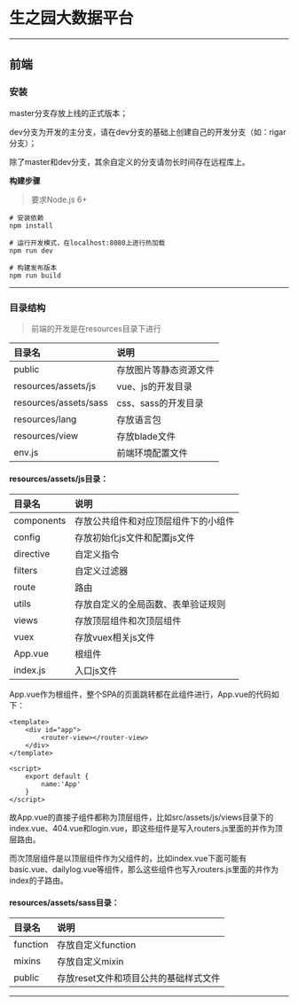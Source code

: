 # 生之园大数据平台

---

## 前端

### 安装

master分支存放上线的正式版本；

dev分支为开发的主分支，请在dev分支的基础上创建自己的开发分支（如：rigar分支）；

除了master和dev分支，其余自定义的分支请勿长时间存在远程库上。

**构建步骤**

> 要求Node.js 6+

```
# 安装依赖
npm install

# 运行开发模式，在localhost:8080上进行热加载
npm run dev

# 构建发布版本
npm run build
```

---

### 目录结构

> 前端的开发是在resources目录下进行

| 目录名 | 说明 |
| :--- | :--- |
| public | 存放图片等静态资源文件 |
| resources/assets/js | vue、js的开发目录 |
| resources/assets/sass | css、sass的开发目录 |
| resources/lang | 存放语言包 |
| resources/view | 存放blade文件 |
| env.js | 前端环境配置文件 |

#### resources/assets/js目录：

| 目录名 | 说明 |
| :--- | :--- |
| components | 存放公共组件和对应顶层组件下的小组件 |
| config | 存放初始化js文件和配置js文件 |
| directive | 自定义指令 |
| filters | 自定义过滤器 |
| route | 路由 |
| utils | 存放自定义的全局函数、表单验证规则 |
| views | 存放顶层组件和次顶层组件 |
| vuex | 存放vuex相关js文件 |
| App.vue | 根组件 |
| index.js | 入口js文件 |

App.vue作为根组件，整个SPA的页面跳转都在此组件进行，App.vue的代码如下：

```
<template>
    <div id="app">
        <router-view></router-view>
    </div>
</template>

<script>
    export default {
        name:'App'
    }
</script>
```

故App.vue的直接子组件都称为顶层组件，比如src/assets/js/views目录下的index.vue、404.vue和login.vue，即这些组件是写入routers.js里面的并作为顶层路由。

而次顶层组件是以顶层组件作为父组件的，比如index.vue下面可能有basic.vue、dailylog.vue等组件，那么这些组件也写入routers.js里面的并作为index的子路由。

#### resources/assets/sass目录：

| 目录名 | 说明 |
| :--- | :--- |
| function | 存放自定义function |
| mixins | 存放自定义mixin |
| public | 存放reset文件和项目公共的基础样式文件 |

---



